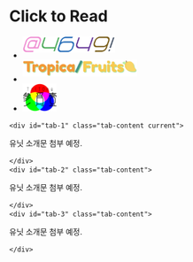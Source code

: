 
# Click to Read

<div class="container2">
	<ul class="tabs">
		<li class="tab-link current" data-tab="tab-1"><img src="./assets/unit/yoroshikukara.png" style="max-width: 167px;margin-bottom: 10px; border-radius:0px;"></li>
		<li class="tab-link" data-tab="tab-2"><img src="./assets/unit/tropicalfruits.png" style="max-width: 207px;margin-bottom: 10px; border-radius:0px;"></li>
		<li class="tab-link" data-tab="tab-3"><img src="./assets/unit/tritone.png" style="max-width: 62px; border-radius:0px;"></li>
	</ul>

	<div id="tab-1" class="tab-content current">

유닛 소개문 첨부 예정.

	</div>
	<div id="tab-2" class="tab-content">

유닛 소개문 첨부 예정.

	</div>
	<div id="tab-3" class="tab-content">

유닛 소개문 첨부 예정.

	</div>
</div>
